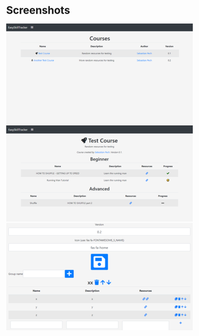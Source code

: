 # Screenshots

![Start](https://raw.githubusercontent.com/spech66/easyskilltracker/master/_screenshots/001_start.png "Start")
![Skills](https://raw.githubusercontent.com/spech66/easyskilltracker/master/_screenshots/002_skills_01.png "Skills")
![Edit](https://raw.githubusercontent.com/spech66/easyskilltracker/master/_screenshots/003_edit_01.png "Edit")
